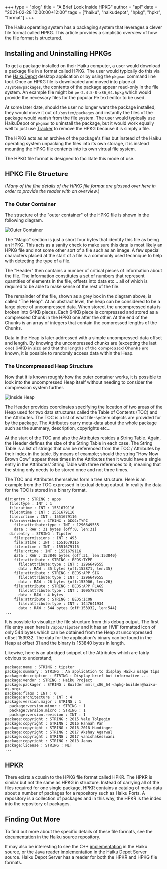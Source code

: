 +++
type = "blog"
title = "A Brief Look Inside HPKG"
author = "apl"
date = "2021-02-28 12:00:00+12:00"
tags = ["haiku", "haikudepot", "hpkg", "hpkr", "format"]
+++

The Haiku operating system has a packaging system that leverages a clever file format called HPKG.  This article provides a simplistic overview of how the file format is structured.

## Installing and Uninstalling HPKGs

To get a package installed on their Haiku computer, a user would download a package file in a format called HPKG.  The user would typically do this via the [HaikuDepot](https://www.haiku-os.org/docs/userguide/en/applications/haikudepot.html) desktop application or by using the `pkgman` command line tool.  Once an HPKG file is downloaded and moved into place at `/system/packages`, the contents of the package appear read-only in the file system.  An example file might be `pe-2.4.5-8-x86_64.hpkg` which would provide the necessary files for the popular Pe text editor to be used.

At some later date, should the user no longer want the package installed, they would move it out of `/system/packages` and instantly the files of the package would vanish from the file system.  The user would typically use HaikuDepot or `pkgman` to uninstall the package, but it would work equally well to just use [Tracker](https://www.haiku-os.org/docs/userguide/en/tracker.html) to remove the HPKG because it is simply a file.

The HPKG acts as an archive of the package's files but instead of the Haiku operating system unpacking the files into its own storage, it is instead mounting the HPKG file contents into its own virtual file system.

The HPKG file format is designed to facilitate this mode of use.

## HPKG File Structure

(_Many of the fine details of the HPKG file format are glossed over here in order to provide the reader with an overview._)

### The Outer Container

The structure of the "outer container" of the HPKG file is shown in the following diagram.

![Outer Container](/files/blog/apl/look_at_hpkg/outercontainer.png)

The "Magic" section is just a short four bytes that identify this file as being an HPKG.  This acts as a sanity check to make sure this data is most likely an HPKG file and not some other sort of a file such as an image.  A few special characters placed at the start of a file is a commonly used technique to help with detecting the type of a file.

The "Header" then contains a number of critical pieces of information about the file.  The information constitutes a set of numbers that represent quantities of elements in the file, offsets into data etc... all of which is required to be able to make sense of the rest of the file.

The remainder of the file, shown as a grey box in the diagram above, is called "The Heap".  At an abstract level, the heap can be considered to be a large piece of uncompressed data.  When stored, the uncompressed data is broken into 64KB pieces.  Each 64KB piece is compressed and stored as a compressed Chunk in the HPKG one after the other.  At the end of the Chunks is an array of integers that contain the compressed lengths of the Chunks.

Data in the Heap is later addressed with a simple uncompressed-data offset and length.  By knowing the uncompressed chunks are (excepting the last one) 64KB in size and that the lengths of the compressed Chunks are known, it is possible to randomly access data within the Heap.

### The Uncompressed Heap Structure

Now that it is known roughly how the outer container works, it is possible to look into the uncompressed Heap itself without needing to consider the compression system further.

![Inside Heap](/files/blog/apl/look_at_hpkg/insideheap.png)

The Header provides coordinates specifying the location of two areas of the Heap used for two data structures called the Table of Contents (TOC) and the Attributes.  The TOC is a list of what file-system objects are provided for by the package.  The Attributes carry meta-data about the whole package such as the summary, description, copyrights etc...

At the start of the TOC and also the Attributes resides a String Table.  Again, the Header defines the size of the String Table in each case.  The String Table is a list of strings that can be referenced from the TOC / Attributes by their index in the table.  By means of example; should the string "How Now Brown Cow" appear three times in the Attributes then it would have a single entry in the Attributes' String Table with three references to it; meaning that the string only needs to be stored once and not three times.

The TOC and Attributes themselves form a tree structure.  Here is an example from the TOC expressed in textual debug output.  In reality the data for the TOC is stored in a binary format.

```
dir:entry : STRING : apps
  file:type : INT : 1
  file:atime : INT : 1551679116
  file:mtime : INT : 1551679116
  file:crtime : INT : 1551679116
  file:attribute : STRING : BEOS:TYPE
    file:attribute:type : INT : 1296649555
    data : RAW : 31 bytes {off:0, len:31}
  dir:entry : STRING : Tipster
    file:permissions : INT : 493
    file:atime : INT : 1551679116
    file:mtime : INT : 1551679116
    file:crtime : INT : 1551679116
    data : RAW : 153840 bytes {off:31, len:153840}
    file:attribute : STRING : BEOS:TYPE
      file:attribute:type : INT : 1296649555
      data : RAW : 35 bytes {off:153871, len:35}
    file:attribute : STRING : BEOS:APP_SIG
      file:attribute:type : INT : 1296649555
      data : RAW : 26 bytes {off:153906, len:26}
    file:attribute : STRING : BEOS:APP_FLAGS
      file:attribute:type : INT : 1095782470
      data : RAW : 4 bytes
    file:attribute : STRING : BEOS:ICON
      file:attribute:type : INT : 1447641934
      data : RAW : 544 bytes {off:153932, len:544}
...
```

It is possible to visualize the file structure from this debug output.  The first file entry seen here is `/apps/Tipster` and it has an HVIF formatted icon of only 544 bytes which can be obtained from the Heap at uncompressed offset 153932.  The data for the application's binary can be found in the Heap at offset 31 and the binary is 153840 bytes in length.

Likewise, here is an abridged snippet of the Attributes which are fairly obvious to understand;

```
package:name : STRING : tipster
package:summary : STRING : An application to display Haiku usage tips
package:description : STRING : Display brief but informative ...
package:vendor : STRING : Haiku Project
package:packager : STRING : Builder mmlr_x86_64 <hpkg-builder@haiku-os.org>
package:flags : INT : 0
package:architecture : INT : 4
package:version.major : STRING : 1
  package:version.minor : STRING : 1
  package:version.micro : STRING : 1
  package:version.revision : INT : 1
package:copyright : STRING : 2015 Vale Tolpegin
package:copyright : STRING : 2016 Hannah Pan
package:copyright : STRING : 2016-2018 Humdinger
package:copyright : STRING : 2017 Akshay Agarwal
package:copyright : STRING : 2017 vanishakesswani
package:copyright : STRING : 2018 Janus
package:license : STRING : MIT
...
```

## HPKR

There exists a cousin to the HPKG file format called HPKR.  The HPKR is similar but not the same as HPKG in structure.  Instead of carrying all of the files required for one single package, HPKR contains a catalog of meta-data about a number of packages for a repository such as Haiku Ports.  A repository is a collection of packages and in this way, the HPKR is the index into the repository of packages.

## Finding Out More

To find out more about the specific details of these file formats, see the [documentation](https://git.haiku-os.org/haiku/tree/docs/develop/packages/FileFormat.rst) in the Haiku source repository.

It may also be interesting to see the C++ [implementation](https://git.haiku-os.org/haiku/tree/src/kits/package/hpkg) in the Haiku source, or the Java reader [implementation](https://github.com/haiku/haikudepotserver/tree/master/haikudepotserver-packagefile) in the Haiku Depot Server source.  Haiku Depot Server has a reader for both the HPKR and HPKG file formats.
